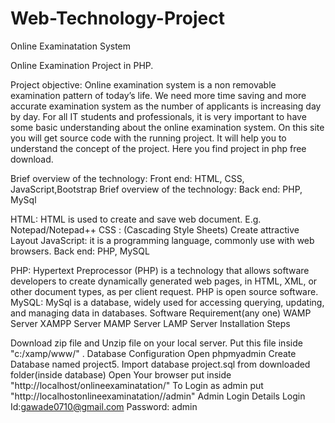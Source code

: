 # Web-Technology-Project
Online Examinatation System

Online Examination Project in PHP.

Project objective: Online examination system is a non removable examination pattern of today’s life. We need more time saving and more accurate examination system as the number of applicants is increasing day by day. For all IT students and professionals, it is very important to have some basic understanding about the online examination system. On this site you will get source code with the running project. It will help you to understand the concept of the project. Here you find project in php free download.

Brief overview of the technology: Front end: HTML, CSS, JavaScript,Bootstrap
Brief overview of the technology: Back end: PHP, MySql

HTML: HTML is used to create and save web document. E.g. Notepad/Notepad++ CSS : (Cascading Style Sheets) Create attractive Layout JavaScript: it is a programming language, commonly use with web browsers. Back end: PHP, MySQL

PHP: Hypertext Preprocessor (PHP) is a technology that allows software developers to create dynamically generated web pages, in HTML, XML, or other document types, as per client request. PHP is open source software. MySQL: MySql is a database, widely used for accessing querying, updating, and managing data in databases. Software Requirement(any one) WAMP Server XAMPP Server MAMP Server LAMP Server Installation Steps

Download zip file and Unzip file on your local server.
Put this file inside "c:/xamp/www/" .
Database Configuration Open phpmyadmin Create Database named project5. Import database project.sql from downloaded folder(inside database)
Open Your browser put inside "http://localhost/onlineexaminatation/"
To Login as admin put "http://localhostonlineexaminatation//admin" Admin Login Details Login Id:gawade0710@gmail.com Password: admin
